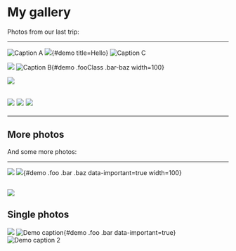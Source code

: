 # My gallery

Photos from our last trip:

---
![Caption A](/media/img1.jpg)
![](/media/img2.jpg){#demo title=Hello}
![Caption C](/media/img3.jpg)

![](/media/img3.jpg)
![Caption B](/media/img5.jpg){#demo .fooClass .bar-baz width=100}

![](/media/img6.jpg)

![](/media/img7.jpg)
![](/media/img8.jpg)
![](/media/img9.jpg)
---

* * *

## More photos

And some more photos:

---
![](/media/img10.jpg)
![](/media/img11.jpg){#demo .foo .bar .baz data-important=true width=100}

![](/media/img12.jpg)
---


## Single photos

![](/media/img13.jpg)
![Demo caption](/media/img14.jpg){#demo .foo .bar data-important=true}
![Demo caption 2](/media/img14.jpg)
